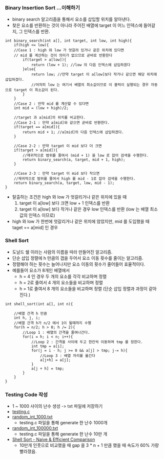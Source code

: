 ### Binary Insertion Sort ...이해하기  
* binary search 알고리즘을 통해서 요소를 삽입할 위치를 알아낸다.
* 찾은 요소를 반환하는 것이 아니라 주어진 배열에 target 이 어느 인덱스에 들어갈지, 그 인덱스를 반환.  

```
int binary_search(int a[], int target, int low, int high){
    if(high <= low){
    //Case 1 : high 와 low 가 엇갈려 있거나 같은 위치에 있다면 
    // mid 를 계산하는 것이 의미가 없으므로 곧바로 반환한다
        if(target > a[low]){
            return (low + 1); //low 의 다음 인덱스에 삽입하겠다
        }else{
            return low; //만약 target 이 a[low]보다 작거나 같으면 해당 위치에 삽입하겠다. 
            //어차피 low 는 여기서 배열의 최소값이므로 이 블럭이 실행되는 경우 자동으로 target 이 최소값이 된다. 
        }
    }
    //Case 2 : 만약 mid 를 계산할 수 있다면 
    int mid = (low + high)/2;
   
    //target 과 a[mid]의 위치를 비교한다.
    //Case 2-1 : 만약 a[mid]와 같으면 곧바로 반환한다.  
    if(target == a[mid]){
        return mid + 1; //a[mid]의 다음 인덱스에 삽입하겠다. 
    }
    
    //Case 2-2 : 만약 target 이 mid 보다 더 크면 
    if(target > a[mid]){
        //재귀적으로 범위를 줄여서 (mid + 1) 을 low 로 잡아 검색을 수행한다. 
        return binary_search(a, target, mid + 1, high); 
    }

    //Case 2-3 : 만약 target 이 mid 보다 작으면 
    //재귀적으로 범위를 줄여서 high 를 mid - 1로 잡아 검색을 수행한다. 
    return binary_search(a, target, low, mid - 1); 
}

```

* 탈출하는 조건은 high 와 low 가 엇갈리거나 같은 위치에 있을 때 
    1. target 이 a[low] 보다 크면 low + 1 인덱스를 반환 
    2. target 이 a[low] 보다 작거나 같은 경우 low 인덱스를 반환 (low 는 배열 최소값의 인덱스 이므로)
* high 와 low 가 한번에 엇갈리거나 같은 위치에 않았지만, mid 를 도입했을 때 taget == a[mid] 인 경우


### Shell Sort 
* 도날드 쉘 이라는 사람의 이름을 따라 만들어진 알고리즘. 
* 단순 삽입 정렬에 h 만큼의 갭을 두어서 요소 이동 횟수를 줄이는 알고리즘. 
* 정렬해야 하는 횟수는 늘어나지만 요소 이동의 횟수가 줄어들어 효율적이다. 
* 예를들어 요소가 8개인 배열에서 
    * h = 4 인 경우 두 개의 요소를 각각 비교하며 정렬 
    * h = 2로 줄여서 4 개의 요소들을 비교하며 정렬 
    * h = 1로 줄여서 8 개의 요소들을 비교하며 정렬 (단순 삽입 정렬과 과정이 같아진다.)
    
```
int shell_sort(int a[], int n){

    //배열 간격 h 만큼
    int h, j, i;
    //배열 간격 h가 n/2 에서 1이 될때까지 수행
    for(h = n/2; h > 0; h /= 2){
        //Loop 1 : 배열의 간격을 줄여나간다.
        for(i = h; i < n; i++){
            //Loop 2 : 간격을 사이에 두고 한칸씩 이동하며 tmp 를 정한다.
            int tmp = a[i];
            for(j = i - h; j >= 0 && a[j] > tmp; j-= h){
                //Loop 3 : 배열 자리를 옮긴다
                a[j+h] = a[j];
            }
            a[j + h] = tmp;
        }
    }
}
```

### Testing Code 작성
* 1 ~ 1000 사이의 난수 생성 -> txt 파일에 저장하기
* [testing.c](../testing.c)
* [random_int_1000.txt](../random_int_1000.txt)
    * testing.c 파일을 통해 generate 한 난수 1000개 
* [random_int_100000.txt](../random_int_100000.txt)
    * testing.c 파일을 통해 generate 한 난수 10만 개
* [Shell Sort - Naive & Efficient Comparison](../shell_sort.c)
    * 10만개 인풋으로 비교했을 때 gap 을 3 * n + 1 만큼 했을 때 속도가 60% 가량 빨라졌음.
